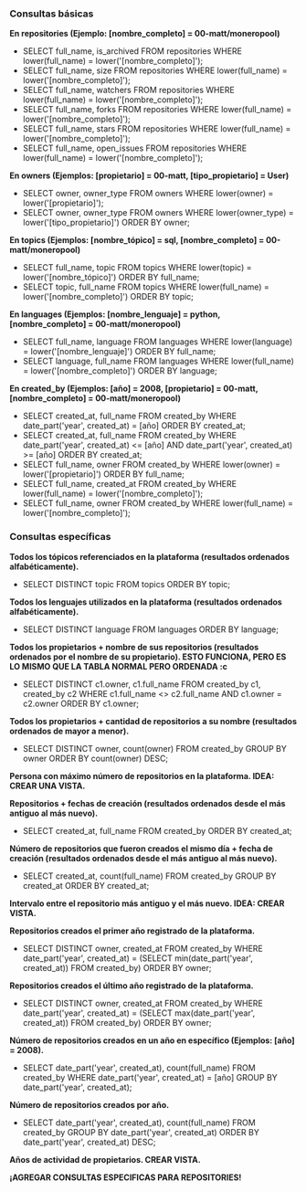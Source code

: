 ### Consultas básicas

**En repositories (Ejemplo: [nombre_completo] = 00-matt/moneropool)**

- SELECT full_name, is_archived FROM repositories WHERE lower(full_name) = lower('[nombre_completo]');
- SELECT full_name, size FROM repositories WHERE lower(full_name) = lower('[nombre_completo]');
- SELECT full_name, watchers FROM repositories WHERE lower(full_name) = lower('[nombre_completo]');
- SELECT full_name, forks FROM repositories WHERE lower(full_name) = lower('[nombre_completo]');
- SELECT full_name, stars FROM repositories WHERE lower(full_name) = lower('[nombre_completo]');
- SELECT full_name, open_issues FROM repositories WHERE lower(full_name) = lower('[nombre_completo]');

**En owners (Ejemplos: [propietario] = 00-matt, [tipo_propietario] = User)**

- SELECT owner, owner_type FROM owners WHERE lower(owner) = lower('[propietario]');
- SELECT owner, owner_type FROM owners WHERE lower(owner_type) = lower('[tipo_propietario]') ORDER BY owner;

**En topics (Ejemplos: [nombre_tópico] = sql, [nombre_completo] = 00-matt/moneropool)**

- SELECT full_name, topic FROM topics WHERE lower(topic) = lower('[nombre_tópico]') ORDER BY full_name;
- SELECT topic, full_name FROM topics WHERE lower(full_name) = lower('[nombre_completo]') ORDER BY topic;

**En languages (Ejemplos: [nombre_lenguaje] = python, [nombre_completo] = 00-matt/moneropool)**

- SELECT full_name, language FROM languages WHERE lower(language) = lower('[nombre_lenguaje]') ORDER BY full_name;
- SELECT language, full_name FROM languages WHERE lower(full_name) = lower('[nombre_completo]') ORDER BY language;

**En created_by (Ejemplos: [año] = 2008, [propietario] = 00-matt, [nombre_completo] = 00-matt/moneropool)**

- SELECT created_at, full_name FROM created_by WHERE date_part('year', created_at) = [año] ORDER BY created_at;
- SELECT created_at, full_name FROM created_by WHERE date_part('year', created_at) <= [año] AND date_part('year', created_at) >= [año] ORDER BY created_at;
- SELECT full_name, owner FROM created_by WHERE lower(owner) = lower('[propietario]') ORDER BY full_name;
- SELECT full_name, created_at FROM created_by WHERE lower(full_name) = lower('[nombre_completo]');
- SELECT full_name, owner FROM created_by WHERE lower(full_name) = lower('[nombre_completo]');

### Consultas específicas

**Todos los tópicos referenciados en la plataforma (resultados ordenados alfabéticamente).**
- SELECT DISTINCT topic FROM topics ORDER BY topic;

**Todos los lenguajes utilizados en la plataforma (resultados ordenados alfabéticamente).**
- SELECT DISTINCT language FROM languages ORDER BY language;

**Todos los propietarios + nombre de sus repositorios (resultados ordenados por el nombre de su propietario).
ESTO FUNCIONA, PERO ES LO MISMO QUE LA TABLA NORMAL PERO ORDENADA :c**
- SELECT DISTINCT c1.owner, c1.full_name FROM created_by c1, created_by c2 WHERE c1.full_name <> c2.full_name AND c1.owner = c2.owner ORDER BY c1.owner;

**Todos los propietarios + cantidad de repositorios a su nombre (resultados ordenados de mayor a menor).**
- SELECT DISTINCT owner, count(owner) FROM created_by GROUP BY owner ORDER BY count(owner) DESC;

**Persona con máximo número de repositorios en la plataforma. IDEA: CREAR UNA VISTA.**

**Repositorios + fechas de creación (resultados ordenados desde el más antiguo al más nuevo).**
- SELECT created_at, full_name FROM created_by ORDER BY created_at;

**Número de repositorios que fueron creados el mismo día + fecha de creación (resultados ordenados desde el más antiguo al más nuevo).**
- SELECT created_at, count(full_name) FROM created_by GROUP BY created_at ORDER BY created_at;

**Intervalo entre el repositorio más antiguo y el más nuevo. IDEA: CREAR VISTA.**

**Repositorios creados el primer año registrado de la plataforma.**
- SELECT DISTINCT owner, created_at FROM created_by WHERE date_part('year', created_at) = (SELECT min(date_part('year', created_at)) FROM created_by) ORDER BY owner;

**Repositorios creados el último año registrado de la plataforma.**
- SELECT DISTINCT owner, created_at FROM created_by WHERE date_part('year', created_at) = (SELECT max(date_part('year', created_at)) FROM created_by) ORDER BY owner;

**Número de repositorios creados en un año en específico (Ejemplos: [año] = 2008).**
- SELECT date_part('year', created_at), count(full_name) FROM created_by WHERE date_part('year', created_at) = [año] GROUP BY date_part('year', created_at);

**Número de repositorios creados por año.**
- SELECT date_part('year', created_at), count(full_name) FROM created_by GROUP BY date_part('year', created_at) ORDER BY date_part('year', created_at) DESC;

**Años de actividad de propietarios. CREAR VISTA.**

**¡AGREGAR CONSULTAS ESPECIFICAS PARA REPOSITORIES!**
